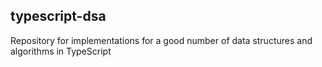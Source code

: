 ## typescript-dsa

Repository for implementations for a good number of data structures and algorithms in TypeScript